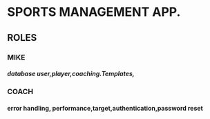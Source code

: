 # SPORTS MANAGEMENT APP.
## ROLES
### MIKE
##### database user,player,coaching.Templates,


### COACH
#### error handling, performance,target,authentication,password reset
